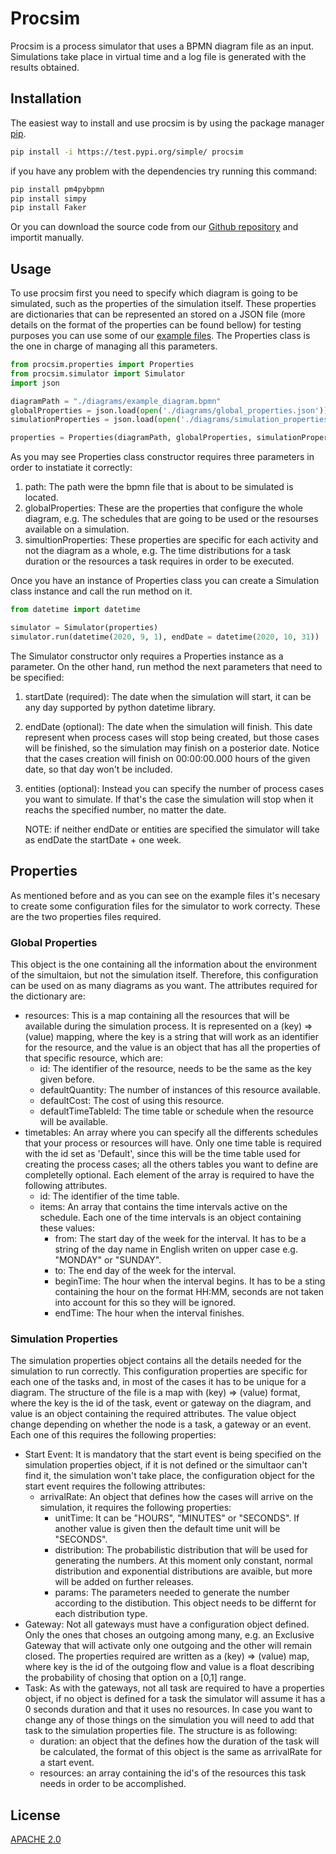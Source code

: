 # Procsim

Procsim is a process simulator that uses a BPMN diagram file as an input. Simulations take place in virtual time and a log file is generated with the results obtained.

## Installation

The easiest way to install and use procsim is by using the package manager [pip](https://pip.pypa.io/en/stable/).

```bash
pip install -i https://test.pypi.org/simple/ procsim
```

if you have any problem with the dependencies try running this command:

```bash
pip install pm4pybpmn
pip install simpy
pip install Faker
```

Or you can download the source code from our [Github repository](https://github.com/ansacaa/prosecco) and importit manually.

## Usage

To use procsim first you need to specify which diagram is going to be simulated, such as the properties of the simulation itself. These properties are dictionaries that can be represented an stored on a JSON file (more details on the format of the properties can be found bellow) for testing purposes you can use some of our [example files](https://github.com/ansacaa/prosecco/tree/master/examples). The Properties class is the one in charge of managing all this parameters.

```python
from procsim.properties import Properties
from procsim.simulator import Simulator
import json

diagramPath = "./diagrams/example_diagram.bpmn"
globalProperties = json.load(open('./diagrams/global_properties.json'))
simulationProperties = json.load(open('./diagrams/simulation_properties.json'))

properties = Properties(diagramPath, globalProperties, simulationProperties)
```

As you may see Properties class constructor requires three parameters in order to instatiate it correctly:
1. path: The path were the bpmn file that is about to be simulated is located.
2. globalProperties: These are the properties that configure the whole diagram, e.g. The schedules that are going to be used or the resourses available on a simulation.
3. simultionProperties: These properties are specific for each activity and not the diagram as a whole, e.g. The time distributions for a task duration or the resources a task requires in order to be executed.

Once you have an instance of Properties class you can create a Simulation class instance and call the run method on it.

```python
from datetime import datetime

simulator = Simulator(properties)
simulator.run(datetime(2020, 9, 1), endDate = datetime(2020, 10, 31))
```

The Simulator constructor only requires a Properties instance as a parameter. On the other hand, run method the next parameters that need to be specified:
1. startDate (required): The date when the simulation will start, it can be any day supported by python datetime library.
2. endDate (optional): The date when the simulation will finish. This date represent when process cases will stop being created, but those cases will be finished, so the simulation may finish on a posterior date. Notice that the cases creation will finish on 00:00:00.000 hours of the given date, so that day won't be included.
3. entities (optional): Instead you can specify the number of process cases you want to simulate. If that's the case the simulation will stop when it reachs the specified number, no matter the date.

    NOTE: if neither endDate or entities are specified the simulator will take as endDate the startDate + one week.

## Properties

As mentioned before and as you can see on the example files it's necesary to create some configuration files for the simulator to work correcty. These are the two properties files required.

### Global Properties

This object is the one containing all the information about the environment of the simultaion, but not the simulation itself. Therefore, this configuration can be used on as many diagrams as you want. The attributes required for the dictionary are:
* resources: This is a map containing all the resources that will be available during the simulation process. It is represented on a (key) => (value) mapping, where the key is a string that will work as an identifier for the resource, and the value is an object that has all the properties of that specific resource, which are:
    * id: The identifier of the resource, needs to be the same as the key given before.
    * defaultQuantity: The number of instances of this resource available.
    * defaultCost: The cost of using this resource.
    * defaultTimeTableId: The time table or schedule when the resource will be available.
* timetables: An array where you can specify all the differents schedules that your process or resources will have. Only one time table is required with the id set as 'Default', since this will be the time table used for creating the process cases; all the others tables you want to define are completelly optional. Each element of the array is required to have the following attributes.
    * id: The identifier of the time table.
    * items: An array that contains the time intervals active on the schedule. Each one of the time intervals is an object containing these values:
        * from: The start day of the week for the interval. It has to be a string of the day name in English writen on upper case e.g. "MONDAY" or "SUNDAY".
        * to: The end day of the week for the interval. 
        * beginTime: The hour when the interval begins. It has to be a sting containing the hour on the format HH:MM, seconds are not taken into account for this so they will be ignored.
        * endTime: The hour when the interval finishes.

### Simulation Properties

The simulation properties object contains all the details needed for the simulation to run correctly. This configuration properties are specific for each one of the tasks and, in most of the cases it has to be unique for a diagram. The structure of the file is a map with (key) => (value) format, where the key is the id of the task, event or gateway on the diagram, and value is an object containing the required attributes. 
The value object change depending on whether the node is a task, a gateway or an event. Each one of this requires the following properties:
* Start Event: It is mandatory that the start event is being specified on the simulation properties object, if it is not defined or the simultaor can't find it, the simulation won't take place, the configuration object for the start event requires the following attributes:
    * arrivalRate: An object that defines how the cases will arrive on the simulation, it requires the following properties:
        * unitTime: It can be "HOURS", "MINUTES" or "SECONDS". If another value is given then the default time unit will be "SECONDS".
        * distribution: The probabilistic distribution that will be used for generating the numbers. At this moment only constant, normal distribution and exponential distributions are avaible, but more will be added on further releases.
        * params: The parameters needed to generate the number according to the distibution. This object needs to be differnt for each distribution type.
* Gateway: Not all gateways must have a configuration object defined. Only the ones that choses an outgoing among many, e.g. an Exclusive Gateway that will activate only one outgoing and the other will remain closed. The properties required are written as a (key) => (value) map, where key is the id of the outgoing flow and value is a float describing the probability of chosing that option on a [0,1] range.
* Task: As with the gateways, not all task are required to have a properties object, if no object is defined for a task the simulator will assume it has a 0 seconds duration and that it uses no resources. In case you want to change any of those things on the simulation you will need to add that task to the simulation properties file. The structure is as following:
    * duration: an object that the defines how the duration of the task will be calculated, the format of this object is the same as arrivalRate for a start event.
    * resources: an array containing the id's of the resources this task needs in order to be accomplished.


## License
[APACHE 2.0](https://www.apache.org/licenses/LICENSE-2.0)